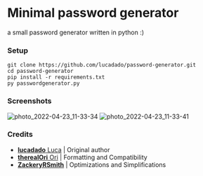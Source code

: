 # Minimal password generator
a small password generator written in python :)

### Setup
```
git clone https://github.com/lucadado/password-generator.git
cd password-generator
pip install -r requirements.txt
py passwordgenerator.py
```

### Screenshots
![photo_2022-04-23_11-33-34](https://user-images.githubusercontent.com/43071315/164888982-6624f7bb-8165-4f2b-852d-c01cd7ef57c8.jpg) 
![photo_2022-04-23_11-33-41](https://user-images.githubusercontent.com/43071315/164889142-8ba1636e-37f7-4604-9f4e-d0786a87b79c.jpg)

### Credits
* [**lucadado** Luca](https://github.com/lucadado) | Original author
* [**therealOri** Ori](https://github.com/therealOri) | Formatting and Compatibility
* [**ZackeryRSmith**](https://github.com/ZackeryRSmith) | Optimizations and Simplifications
